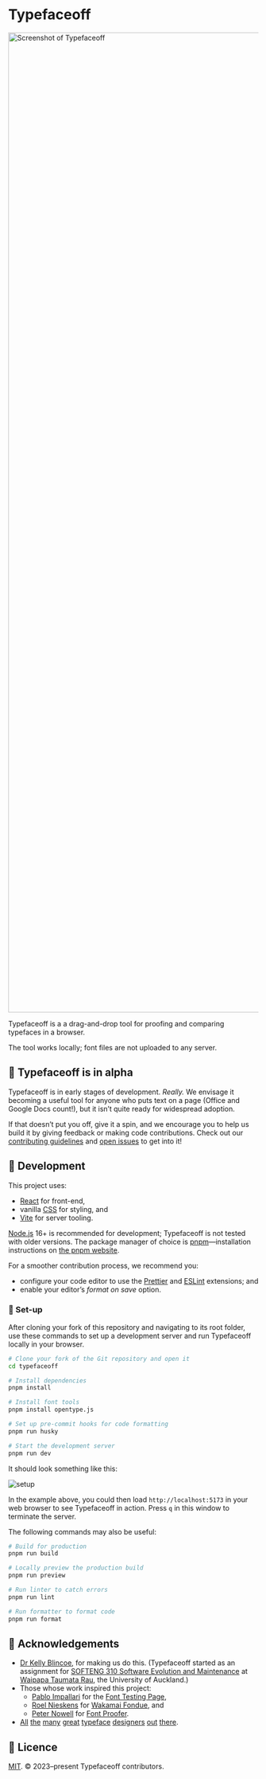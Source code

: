 # Typefaceoff

<img width="1969" alt="Screenshot of Typefaceoff" src="https://github.com/jaskfla/typefaceoff/assets/33956381/32426d2e-dd6d-411d-a8bc-3d6e20bf2825">

Typefaceoff is a a drag-and-drop tool for proofing and comparing typefaces in a browser.

The tool works locally; font files are not uploaded to any server.

## 🚧 Typefaceoff is in alpha

Typefaceoff is in early stages of development. *Really.* We envisage it becoming a useful tool for anyone who puts text on a page (Office and Google Docs count!), but it isn’t quite ready for widespread adoption.

If that doesn’t put you off, give it a spin, and we encourage you to help us build it by giving feedback or making code contributions. Check out our [contributing guidelines](./.github/CONTRIBUTING.md) and [open issues](https://github.com/typefaceoff/typefaceoff/issues) to get into it!

## 💾 Development

This project uses:

- [React](https://react.dev) for front-end,
- vanilla [CSS](https://www.w3.org/Style/CSS) for styling, and
- [Vite](https://vitejs.dev) for server tooling.

[Node.js](https://nodejs.org)&nbsp;16+ is recommended for development; Typefaceoff is not tested with older versions. The package manager of choice is [pnpm](https://pnpm.io)—installation instructions on [the pnpm website](https://pnpm.io/installation).

For a smoother contribution process, we recommend you:

- configure your code editor to use the [Prettier](https://prettier.io) and [ESLint](https://eslint.org) extensions; and
- enable your editor’s *format on save* option.

### 🔧 Set-up

After cloning your fork of this repository and navigating to its root folder, use these commands to set up a development server and run Typefaceoff locally in your browser.

```sh
# Clone your fork of the Git repository and open it
cd typefaceoff

# Install dependencies
pnpm install

# Install font tools
pnpm install opentype.js

# Set up pre-commit hooks for code formatting
pnpm run husky

# Start the development server
pnpm run dev
```

It should look something like this:

![setup](https://github.com/jaskfla/typefaceoff/assets/33956381/3624dbe7-6119-49fb-9e7e-89a2cf2de31b)

In the example above, you could then load `http://localhost:5173` in your web browser to see Typefaceoff in action. Press `q` in this window to terminate the server.

The following commands may also be useful:

```sh
# Build for production
pnpm run build

# Locally preview the production build
pnpm run preview

# Run linter to catch errors
pnpm run lint

# Run formatter to format code
pnpm run format
```

## 🙏 Acknowledgements

- [Dr&nbsp;Kelly Blincoe](https://profiles.auckland.ac.nz/k-blincoe), for making us do this. (Typefaceoff started as an assignment for [SOFTENG&nbsp;310 Software Evolution and Maintenance](https://courseoutline.auckland.ac.nz/dco/course/SOFTENG/310) at [Waipapa Taumata Rau](https://www.auckland.ac.nz/en.html), the University of Auckland.)
- Those whose work inspired this project:
	- [Pablo Impallari](https://www.impallari.com) for the [Font Testing Page](https://github.com/impallari/Font-Testing-Page),
	- [Roel Nieskens](https://pixelambacht.nl) for [Wakamai Fondue](https://wakamaifondue.com), and
	- [Peter Nowell](https://pnowell.com) for [Font Proofer](https://fontproofer.com).
- [All](https://mass-driver.com) [the](https://mbtype.com) [many](https://typejockeys.com) [great](https://www.fonderiacavedoni.com) [typeface](https://www.boldmonday.com) [designers](https://djr.com) [out](https://www.colophon-foundry.org) [there](https://tosche.net).

## 📄 Licence

[MIT](./LICENSE). ©&nbsp;2023–present Typefaceoff contributors.

